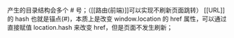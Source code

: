 产生的目录结构会多个 # 号；（[[路由(前端)]]可以实现不刷新页面跳转）
[[URL]]的 hash 也就是锚点(#)，本质上是改变 window.location 的 href 属性，可以通过直接赋值 location.hash 来改变 href，但是页面不发生刷新；